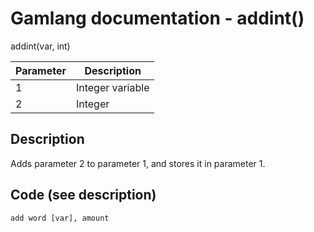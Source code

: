 # Gamlang documentation - addint()

addint(var, int)

| Parameter | Description |
| --------|--------|
| 1 | Integer variable |
| 2 | Integer |

## Description

Adds parameter 2 to parameter 1, and stores it in parameter 1.

## Code (see description)

`add word [var], amount`
